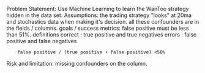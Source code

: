
Problem Statement: Use Machine Learning to learn the WanToo strategy hidden in the data set.
Assumptions: the trading strategy "looks" at 20ma and stochastics data when making it's decision. all these confounders are in the fields / columns.
goals / success metrics: false positive must be less than 51%.
	definitions
		correct :  true positive and true negatives
		errors  : false positive and false negatives
		
		false positive / (true positive + false positive) <50%
		
Risk and limitation: missing confounders on the column.
